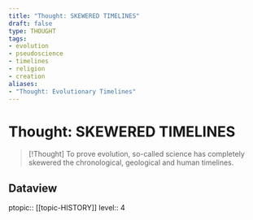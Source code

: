 ```yaml
---
title: "Thought: SKEWERED TIMELINES"
draft: false
type: THOUGHT
tags:
- evolution
- pseudoscience
- timelines
- religion
- creation
aliases:
- "Thought: Evolutionary Timelines"
---
```

# Thought: SKEWERED TIMELINES
> [!Thought]
> To prove evolution, so-called science has completely skewered the chronological, geological and human timelines.

## Dataview
ptopic:: [[topic-HISTORY]]
level:: 4
